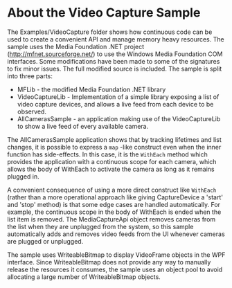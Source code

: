 # About the Video Capture Sample

The Examples/VideoCapture folder shows how continuous code can be used to create a convenient
API and manage memory heavy resources. The sample uses the Media Foundation .NET project
(http://mfnet.sourceforge.net/) to
use the Windows Media Foundation COM interfaces. Some modifications have been made to some of the signatures
to fix minor issues. The full modified source is included. The sample is split into three parts:

* MFLib - the modified Media Foundation .NET library
* VideoCaptureLib - Implementation of a simple library exposing a list of video capture devices, and allows
a live feed from each device to be observed.
* AllCamerasSample - an application making use of the VideoCaptureLib to show a live feed of every available
camera.

The AllCamerasSample application shows that by tracking lifetimes and list changes, it is possible to
express a `map` -like construct even when the inner function has side-effects. In this case, it is the
`WithEach` method which provides the application with a continuous scope for each camera, which allows
the body of WithEach to activate the camera as long as it remains plugged in.

A convenient consequence of using a more direct construct like `WithEach` (rather than a more operational
approach like giving CaptureDevice a 'start' and 'stop' method) is that some edge cases are handled automatically.
For example, the continuous scope in the body of WithEach is ended when the list item is removed. The MediaCaptureApi
object removes cameras from the list when they are unplugged from the system, so this sample automatically adds and
removes video feeds from the UI whenever cameras are plugged or unplugged.

The sample uses WriteableBitmap to display VideoFrame objects in the WPF interface. Since
WriteableBitmap does not provide any way to manually release the resources it consumes, the sample uses an object
pool to avoid allocating a large number of WriteableBitmap objects.
